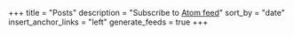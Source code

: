 +++
title = "Posts"
description = "Subscribe to [Atom feed](/blog/atom.xml)"
sort_by = "date"
insert_anchor_links = "left"
generate_feeds = true
+++